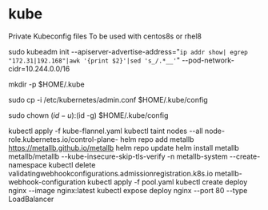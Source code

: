 # kube
Private Kubeconfig files
To be used with centos8s or rhel8

sudo kubeadm init --apiserver-advertise-address="`ip addr show| egrep "172.31|192.168"|awk '{print $2}'|sed 's_/.*__'`" --pod-network-cidr=10.244.0.0/16

mkdir -p $HOME/.kube

sudo cp -i /etc/kubernetes/admin.conf $HOME/.kube/config

sudo chown $(id -u):$(id -g) $HOME/.kube/config

kubectl apply -f kube-flannel.yaml
kubectl taint nodes --all node-role.kubernetes.io/control-plane-
helm repo add metallb https://metallb.github.io/metallb
helm repo update
helm install metallb metallb/metallb --kube-insecure-skip-tls-verify -n metallb-system --create-namespace
kubectl delete validatingwebhookconfigurations.admissionregistration.k8s.io metallb-webhook-configuration
kubectl apply -f pool.yaml 
kubectl create deploy nginx --image nginx:latest
kubectl expose deploy nginx --port 80 --type LoadBalancer
